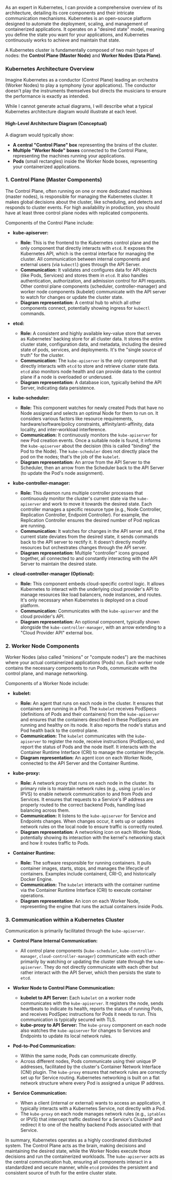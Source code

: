 As an expert in Kubernetes, I can provide a comprehensive overview of its architecture, detailing its core components and their intricate communication mechanisms. Kubernetes is an open-source platform designed to automate the deployment, scaling, and management of containerized applications. It operates on a "desired state" model, meaning you define the state you want for your applications, and Kubernetes continuously works to achieve and maintain that state.

A Kubernetes cluster is fundamentally composed of two main types of nodes: the **Control Plane (Master Node)** and **Worker Nodes (Data Plane)**.

### Kubernetes Architecture Overview

Imagine Kubernetes as a conductor (Control Plane) leading an orchestra (Worker Nodes) to play a symphony (your applications). The conductor doesn't play the instruments themselves but directs the musicians to ensure the performance is exactly as intended.

While I cannot generate actual diagrams, I will describe what a typical Kubernetes architecture diagram would illustrate at each level.

#### High-Level Architecture Diagram (Conceptual)
A diagram would typically show:
*   **A central "Control Plane" box** representing the brains of the cluster.
*   **Multiple "Worker Node" boxes** connected to the Control Plane, representing the machines running your applications.
*   **Pods** (small rectangles) inside the Worker Node boxes, representing your containerized applications.

### 1. Control Plane (Master Components)

The Control Plane, often running on one or more dedicated machines (master nodes), is responsible for managing the Kubernetes cluster. It makes global decisions about the cluster, like scheduling, and detects and responds to cluster events. For high availability in production, you should have at least three control plane nodes with replicated components.

Components of the Control Plane include:

*   **kube-apiserver:**
    *   **Role:** This is the frontend to the Kubernetes control plane and the only component that directly interacts with `etcd`. It exposes the Kubernetes API, which is the central interface for managing the cluster. All communication between internal components and external users (via `kubectl`) goes through the API Server.
    *   **Communication:** It validates and configures data for API objects (like Pods, Services) and stores them in `etcd`. It also handles authentication, authorization, and admission control for API requests. Other control plane components (scheduler, controller-manager) and worker node components (kubelet) communicate with the API server to watch for changes or update the cluster state.
    *   **Diagram representation:** A central hub to which all other components connect, potentially showing ingress for `kubectl` commands.

*   **etcd:**
    *   **Role:** A consistent and highly available key-value store that serves as Kubernetes' backing store for all cluster data. It stores the entire cluster state, configuration data, and metadata, including the desired state of pods, services, and deployments. It's the "single source of truth" for the cluster.
    *   **Communication:** The `kube-apiserver` is the *only* component that directly interacts with `etcd` to store and retrieve cluster state data. `etcd` also monitors node health and can provide data to the control plane if a node is overloaded or underused.
    *   **Diagram representation:** A database icon, typically behind the API Server, indicating data persistence.

*   **kube-scheduler:**
    *   **Role:** This component watches for newly created Pods that have no Node assigned and selects an optimal Node for them to run on. It considers various factors like resource requirements, hardware/software/policy constraints, affinity/anti-affinity, data locality, and inter-workload interference.
    *   **Communication:** It continuously monitors the `kube-apiserver` for new Pod creation events. Once a suitable node is found, it informs the `kube-apiserver` about the decision (this is called "binding" the Pod to the Node). The `kube-scheduler` does not directly place the pod on the nodes; that's the job of the `kubelet`.
    *   **Diagram representation:** An arrow from the API Server to the Scheduler, then an arrow from the Scheduler back to the API Server (to update the Pod's node assignment).

*   **kube-controller-manager:**
    *   **Role:** This daemon runs multiple controller processes that continuously monitor the cluster's current state via the `kube-apiserver` and work to move it towards the desired state. Each controller manages a specific resource type (e.g., Node Controller, Replication Controller, Endpoint Controller). For example, the Replication Controller ensures the desired number of Pod replicas are running.
    *   **Communication:** It watches for changes in the API server and, if the current state deviates from the desired state, it sends commands back to the API server to rectify it. It doesn't directly modify resources but orchestrates changes through the API server.
    *   **Diagram representation:** Multiple "controller" icons grouped together, all connected to and constantly interacting with the API Server to maintain the desired state.

*   **cloud-controller-manager (Optional):**
    *   **Role:** This component embeds cloud-specific control logic. It allows Kubernetes to interact with the underlying cloud provider's API to manage resources like load balancers, node instances, and routes. It's only necessary when Kubernetes is deployed on a cloud platform.
    *   **Communication:** Communicates with the `kube-apiserver` and the cloud provider's API.
    *   **Diagram representation:** An optional component, typically shown alongside the `kube-controller-manager`, with an arrow extending to a "Cloud Provider API" external box.

### 2. Worker Node Components

Worker Nodes (also called "minions" or "compute nodes") are the machines where your actual containerized applications (Pods) run. Each worker node contains the necessary components to run Pods, communicate with the control plane, and manage networking.

Components of a Worker Node include:

*   **kubelet:**
    *   **Role:** An agent that runs on each node in the cluster. It ensures that containers are running in a Pod. The `kubelet` receives PodSpecs (definitions of Pods and their containers) from the `kube-apiserver` and ensures that the containers described in these PodSpecs are running and healthy on its node. It also reports the node's status and Pod health back to the control plane.
    *   **Communication:** The `kubelet` communicates with the `kube-apiserver` to register the node, receive instructions (PodSpecs), and report the status of Pods and the node itself. It interacts with the Container Runtime Interface (CRI) to manage the container lifecycle.
    *   **Diagram representation:** An agent icon on each Worker Node, connected to the API Server and the Container Runtime.

*   **kube-proxy:**
    *   **Role:** A network proxy that runs on each node in the cluster. Its primary role is to maintain network rules (e.g., using `iptables` or IPVS) to enable network communication to and from Pods and Services. It ensures that requests to a Service's IP address are properly routed to the correct backend Pods, handling load balancing across them.
    *   **Communication:** It listens to the `kube-apiserver` for Service and Endpoints changes. When changes occur, it sets up or updates network rules on the local node to ensure traffic is correctly routed.
    *   **Diagram representation:** A networking icon on each Worker Node, potentially showing its interaction with the kernel's networking stack and how it routes traffic to Pods.

*   **Container Runtime:**
    *   **Role:** The software responsible for running containers. It pulls container images, starts, stops, and manages the lifecycle of containers. Examples include containerd, CRI-O, and historically Docker Engine.
    *   **Communication:** The `kubelet` interacts with the container runtime via the Container Runtime Interface (CRI) to execute container operations.
    *   **Diagram representation:** An icon on each Worker Node, representing the engine that runs the actual containers inside Pods.

### 3. Communication within a Kubernetes Cluster

Communication is primarily facilitated through the `kube-apiserver`.

*   **Control Plane Internal Communication:**
    *   All control plane components (`kube-scheduler`, `kube-controller-manager`, `cloud-controller-manager`) communicate with each other primarily by watching or updating the cluster state through the `kube-apiserver`. They do not directly communicate with each other but rather interact with the API Server, which then persists the state to `etcd`.

*   **Worker Node to Control Plane Communication:**
    *   **kubelet to API Server:** Each `kubelet` on a worker node communicates with the `kube-apiserver`. It registers the node, sends heartbeats to indicate its health, reports the status of running Pods, and receives PodSpec instructions for Pods it needs to run. This communication is typically secured with TLS.
    *   **kube-proxy to API Server:** The `kube-proxy` component on each node also watches the `kube-apiserver` for changes to Services and Endpoints to update its local network rules.

*   **Pod-to-Pod Communication:**
    *   Within the same node, Pods can communicate directly.
    *   Across different nodes, Pods communicate using their unique IP addresses, facilitated by the cluster's Container Network Interface (CNI) plugin. The `kube-proxy` ensures that network rules are correctly set up for Service routing. Kubernetes networking is built on a flat network structure where every Pod is assigned a unique IP address.

*   **Service Communication:**
    *   When a client (internal or external) wants to access an application, it typically interacts with a Kubernetes Service, not directly with a Pod.
    *   The `kube-proxy` on each node manages network rules (e.g., `iptables` or IPVS) that intercept traffic destined for a Service's ClusterIP and redirect it to one of the healthy backend Pods associated with that Service.

In summary, Kubernetes operates as a highly coordinated distributed system. The Control Plane acts as the brain, making decisions and maintaining the desired state, while the Worker Nodes execute those decisions and run the containerized workloads. The `kube-apiserver` acts as the central communication hub, ensuring all components interact in a standardized and secure manner, while `etcd` provides the persistent and consistent source of truth for the entire cluster state.